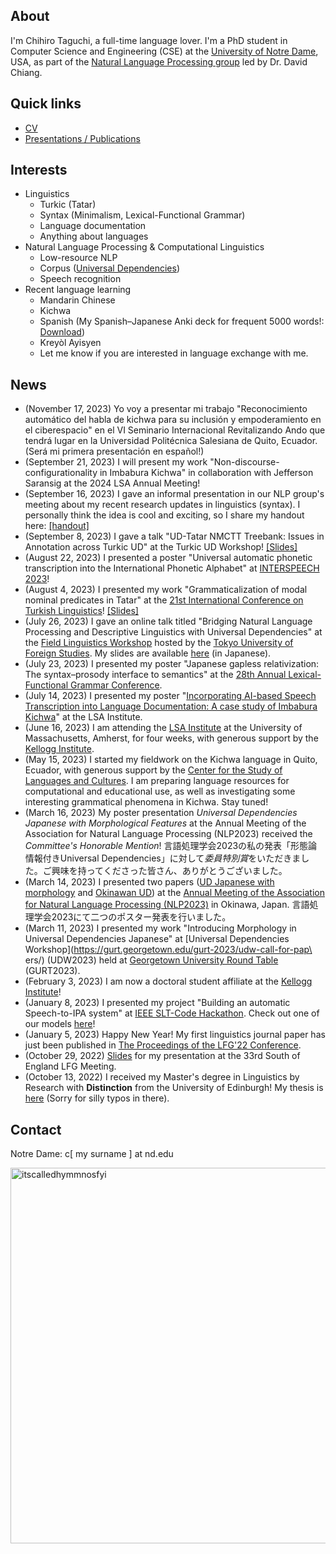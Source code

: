 ## About

I'm Chihiro Taguchi, a full-time language lover.
I'm a PhD student in Computer Science and Engineering (CSE) at the [University of Notre Dame](https://nd.edu), USA,
as part of the [Natural Language Processing group](https://nlp.nd.edu) led by Dr. David Chiang.
<br />

## Quick links
- [CV](./assets/pdf/CV.pdf)
- [Presentations / Publications](./pub.md)

## Interests
- Linguistics
    - Turkic (Tatar)
    - Syntax (Minimalism, Lexical-Functional Grammar)
    - Language documentation
    - Anything about languages
- Natural Language Processing & Computational Linguistics
    - Low-resource NLP
    - Corpus ([Universal Dependencies](https://universaldependencies.org/))
    - Speech recognition
- Recent language learning
    - Mandarin Chinese
    - Kichwa
    - Spanish (My Spanish–Japanese Anki deck for frequent 5000 words!: [Download](./assets/anki/Spanish.apkg))
    - Kreyòl Ayisyen
    - Let me know if you are interested in language exchange with me. 

## News
- (November 17, 2023) Yo voy a presentar mi trabajo "Reconocimiento automático del habla de kichwa para su inclusión y empoderamiento en el ciberespacio" en el VI Seminario Internacional Revitalizando Ando que tendrá lugar en la Universidad Politécnica Salesiana de Quito, Ecuador. (Será mi primera presentación en español!)
- (September 21, 2023) I will present my work "Non-discourse-configurationality in Imbabura Kichwa" in collaboration with Jefferson Saransig at the 2024 LSA Annual Meeting!
- (September 16, 2023) I gave an informal presentation in our NLP group's meeting about my recent research updates in linguistics (syntax). I personally think the idea is cool and exciting, so I share my handout here: [[handout]](./assets/pdf/AME_NLP_reading_group.pdf)
- (September 8, 2023) I gave a talk "UD-Tatar NMCTT Treebank: Issues in Annotation across Turkic UD" at the Turkic UD Workshop! [[Slides]](./assets/pdf/UDTurkic2023_Slides.pdf)
- (August 22, 2023) I presented a poster "Universal automatic phonetic transcription into the International Phonetic Alphabet" at [INTERSPEECH 2023](https://interspeech2023.org/)!
- (August 4, 2023) I presented my work "Grammaticalization of modal nominal predicates in Tatar" at the [21st International Conference on Turkish Linguistics](https://ictl.uni-mainz.de/)! [[Slides]](./assets/pdf/ICTL_Tatar_modal_nominal_predicate.pdf)
- (July 26, 2023) I gave an online talk titled "Bridging Natural Language Processing and Descriptive Linguistics with Universal Dependencies" at the [Field Linguistics Workshop](https://lingdy.aa-ken.jp/en/news/15787) hosted by the [Tokyo University of Foreign Studies](http://www.tufs.ac.jp/english/). My slides are available [here](./assets/pdf/UD_langdoc.pdf) (in Japanese).
- (July 23, 2023) I presented my poster "Japanese gapless relativization: The syntax–prosody interface to semantics" at the [28th Annual Lexical-Functional Grammar Conference](https://sas.rochester.edu/cls/lfg23/).
- (July 14, 2023) I presented my poster "[Incorporating AI-based Speech Transcription into Language Documentation: A case study of Imbabura Kichwa](./assets/pdf/LSA_Institute2023_poster.pdf)" at the LSA Institute.
- (June 16, 2023) I am attending the [LSA Institute](https://blogs.umass.edu/lingstitute2023/) at the University of Massachusetts, Amherst, for four weeks, with generous support by the [Kellogg Institute](https://kellogg.nd.edu/).
- (May 15, 2023) I started my fieldwork on the Kichwa language in Quito, Ecuador, with generous support by the [Center for the Study of Languages and Cultures](https://cslc.nd.edu/). I am preparing language resources for computational and educational use, as well as investigating some interesting grammatical phenomena in Kichwa. Stay tuned!
- (March 16, 2023) My poster presentation *Universal Dependencies Japanese with Morphological Features* at the Annual Meeting of the Association for Natural Language Processing (NLP2023) received the *Committee's Honorable Mention*!
言語処理学会2023の私の発表「形態論情報付きUniversal Dependencies」に対して*委員特別賞*をいただきました。ご興味を持ってくださった皆さん、ありがとうございました。
- (March 14, 2023) I presented two papers ([UD Japanese with morphology](https://www.anlp.jp/proceedings/annual_meeting/2023/pdf_dir/P3-6.pdf) and [Okinawan UD](https://www.anlp.jp/proceedings/annual_meeting/2023/pdf_dir/P3-8.pdf))  at the [Annual Meeting of the Association for Natural Language Processing (NLP2023)](https://www.anlp.jp/nlp2023/) in Okinawa, Japan.
言語処理学会2023にて二つのポスター発表を行いました。
- (March 11, 2023) I presented my work "Introducing Morphology in Universal Dependencies Japanese" at [Universal Dependencies Workshop](https://gurt.georgetown.edu/gurt-2023/udw-call-for-pap\
ers/) (UDW2023) held at [Georgetown University Round Table](https://gurt.georgetown.edu/gurt-2023/) (GURT2023).
- (February 3, 2023) I am now a doctoral student affiliate at the [Kellogg Institute](https://kellogg.nd.edu)!
- (January 8, 2023) I presented my project "Building an automatic Speech-to-IPA system" at [IEEE SLT-Code Hackathon](https://slt2022.org/hackathon.php). Check out one of our models [here](https://huggingface.co/ctaguchi/slt-wav2vec2-japlmthu-ipa)!
- (January 5, 2023) Happy New Year! My first linguistics journal paper has just been published in [The Proceedings of the LFG'22 Conference](https://ojs.ub.uni-konstanz.de/lfg/index.php/main/index).
- (October 29, 2022) [Slides](./assets/pdf/LFG_SE.pdf) for my presentation at the 33rd South of England LFG Meeting.
- (October 13, 2022) I received my Master's degree in Linguistics by Research with <b>Distinction</b> from the University of Edinburgh!
My thesis is [here](./assets/pdf/MScR_dissertation_final.pdf) (Sorry for silly typos in there).

## Contact
Notre Dame: c[ my surname ] at nd.edu

<img width="601" alt="itscalledhymmnosfyi" src="https://user-images.githubusercontent.com/72488381/213342087-609e6bf7-07c2-4a76-b529-710e34e11c1e.png">
